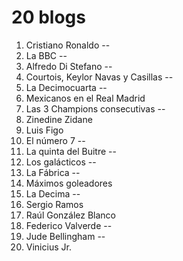 # 20 blogs

1. Cristiano Ronaldo --
1. La BBC --
1. Alfredo Di Stefano --
1. Courtois, Keylor Navas y Casillas --
1. La Decimocuarta --
1. Mexicanos en el Real Madrid
1. Las 3 Champions consecutivas --
1. Zinedine Zidane
1. Luis Figo
1. El número 7 --
1. La quinta del Buitre --
1. Los galácticos --
1. La Fábrica --
1. Máximos goleadores
1. La Decima --
1. Sergio Ramos
1. Raúl González Blanco
1. Federico Valverde --
1. Jude Bellingham --
1. Vinicius Jr.